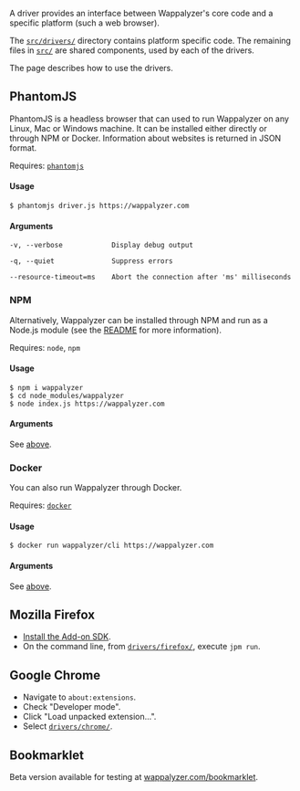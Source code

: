 A driver provides an interface between Wappalyzer's core code and a specific platform (such a web browser).

The [`src/drivers/`](https://github.com/AliasIO/Wappalyzer/tree/master/src/drivers) directory contains platform specific code. The remaining files in [`src/`](https://github.com/AliasIO/Wappalyzer/tree/master/src) are shared components, used by each of the drivers.

The page describes how to use the drivers.

## PhantomJS

PhantomJS is a headless browser that can used to run Wappalyzer on any Linux, Mac or Windows machine. It can be installed either directly or through NPM or Docker. Information about websites is returned in JSON format.

Requires: [`phantomjs`](http://phantomjs.org/)

#### Usage

```shell
$ phantomjs driver.js https://wappalyzer.com
```

#### Arguments

```
-v, --verbose            Display debug output

-q, --quiet              Suppress errors

--resource-timeout=ms    Abort the connection after 'ms' milliseconds
```

### NPM

Alternatively, Wappalyzer can be installed through NPM and run as a Node.js module (see the [README](https://github.com/AliasIO/Wappalyzer/blob/master/src/drivers/phantomjs/README.md) for more information).

Requires: `node`, `npm`

#### Usage

```shell
$ npm i wappalyzer
$ cd node_modules/wappalyzer
$ node index.js https://wappalyzer.com
```

#### Arguments

See [above](#arguments).

### Docker

You can also run Wappalyzer through Docker.

Requires: [`docker`](https://www.docker.com/)

#### Usage

```shell
$ docker run wappalyzer/cli https://wappalyzer.com
```

#### Arguments

See [above](#arguments).

## Mozilla Firefox

* [Install the Add-on SDK](https://developer.mozilla.org/en-US/Add-ons/SDK/Tutorials/Installation).
* On the command line, from [`drivers/firefox/`](https://github.com/AliasIO/Wappalyzer/tree/master/src/drivers/firefox), execute `jpm run`.

## Google Chrome

* Navigate to `about:extensions`.
* Check "Developer mode".
* Click "Load unpacked extension...".
* Select [`drivers/chrome/`](https://github.com/AliasIO/Wappalyzer/tree/master/src/drivers/chrome).

## Bookmarklet

Beta version available for testing at 
[wappalyzer.com/bookmarklet](http://wappalyzer.com/bookmarklet).